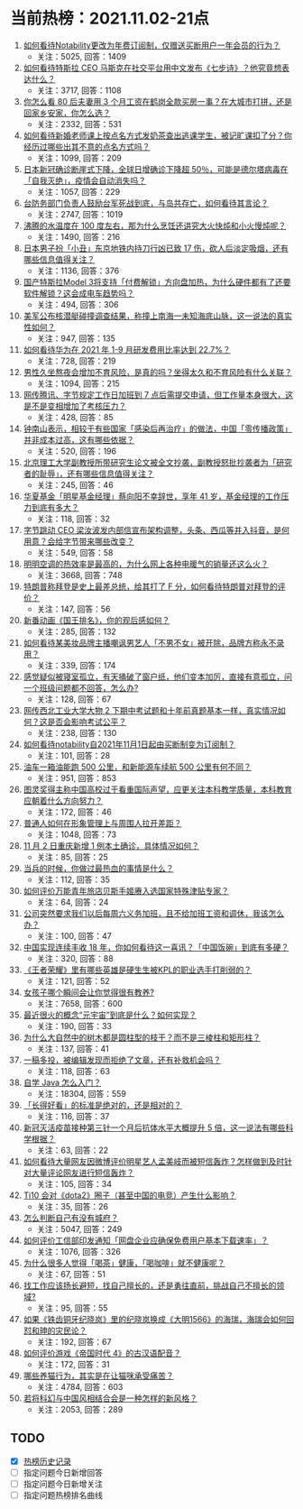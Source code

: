 # 当前热榜：2021.11.02-21点
1. [如何看待Notability更改为年费订阅制，仅赠送买断用户一年会员的行为？](https://www.zhihu.com/question/495995254)
    * 关注：5025, 回答：1409
2. [如何看待特斯拉 CEO 马斯克在社交平台用中文发布《七步诗》？他究竟想表达什么？](https://www.zhihu.com/question/496035622)
    * 关注：3717, 回答：1108
3. [你怎么看 80 后夫妻用 3 个月工资在鹤岗全款买房一事？在大城市打拼，还是回家乡安家，你怎么选？](https://www.zhihu.com/question/495898458)
    * 关注：2332, 回答：531
4. [如何看待新婚老师课上按点名方式发奶茶查出逃课学生，被记旷课扣了分？你经历过哪些出其不意的点名方式吗？](https://www.zhihu.com/question/495542634)
    * 关注：1099, 回答：209
5. [日本新冠确诊断崖式下降，全球日增确诊下降超 50％，可能是德尔塔病毒在「自我灭绝」，疫情会自动消失吗？](https://www.zhihu.com/question/496005316)
    * 关注：1057, 回答：229
6. [台防务部门负责人鼓励台军死战到底，与岛共存亡，如何看待其言论？](https://www.zhihu.com/question/495958255)
    * 关注：2747, 回答：1019
7. [沸腾的水温度在 100 度左右，那为什么烹饪还讲究大火快炖和小火慢炖呢？](https://www.zhihu.com/question/494475400)
    * 关注：1490, 回答：216
8. [日本男子扮「小丑」东京地铁内持刀行凶已致 17 伤，砍人后淡定吸烟，还有哪些信息值得关注？](https://www.zhihu.com/question/495825511)
    * 关注：1136, 回答：376
9. [国产特斯拉Model 3将支持「付费解锁」方向盘加热，为什么硬件都有了还要软件解锁？这会成电车趋势吗？](https://www.zhihu.com/question/495917389)
    * 关注：494, 回答：306
10. [美军公布核潜艇碰撞调查结果，称撞上南海一未知海底山脉，这一说法的真实性如何？](https://www.zhihu.com/question/496038272)
    * 关注：947, 回答：135
11. [如何看待华为在 2021 年 1-9 月研发费用比率达到 22.7%？](https://www.zhihu.com/question/495967256)
    * 关注：728, 回答：219
12. [男性久坐熬夜会增加不育风险，是真的吗？坐得太久和不育风险有什么关联？](https://www.zhihu.com/question/495236854)
    * 关注：1094, 回答：215
13. [网传腾讯、字节规定工作日加班到 7 点后需提交申请，但工作量本身很大，这是不是变相增加了考核压力？](https://www.zhihu.com/question/495848198)
    * 关注：428, 回答：85
14. [钟南山表示，相较于有些国家「感染后再治疗」的做法，中国「零传播政策」并非成本过高，这有哪些依据？](https://www.zhihu.com/question/496022132)
    * 关注：520, 回答：196
15. [北京理工大学副教授所带研究生论文被全文抄袭，副教授怒批抄袭者为「研究者的耻辱」，还有哪些信息值得关注？](https://www.zhihu.com/question/496065823)
    * 关注：245, 回答：46
16. [华夏基金「明星基金经理」蔡向阳不幸辞世，享年 41 岁，基金经理的工作压力到底有多大？](https://www.zhihu.com/question/496126049)
    * 关注：118, 回答：32
17. [字节跳动 CEO 梁汝波发内部信宣布架构调整，头条、西瓜等并入抖音，是何用意？会给字节带来哪些改变？](https://www.zhihu.com/question/496050807)
    * 关注：549, 回答：58
18. [明明空调的热效率是最高的，为什么网上各种电暖气的销量还这么火？](https://www.zhihu.com/question/437393382)
    * 关注：3668, 回答：748
19. [特朗普称拜登是史上最差总统，给其打了 F 分，如何看待特朗普对拜登的评价？](https://www.zhihu.com/question/495932154)
    * 关注：147, 回答：56
20. [新番动画《国王排名》，你的观后感如何？](https://www.zhihu.com/question/495330717)
    * 关注：285, 回答：132
21. [如何看待某美妆品牌主播嘲讽男艺人「不男不女」被开除，品牌方称永不录用？](https://www.zhihu.com/question/495903978)
    * 关注：339, 回答：174
22. [感觉疑似被寝室孤立，有天捅破了窗户纸，他们变本加厉，直接有意孤立，问一个班级问题都不回答，怎么办?](https://www.zhihu.com/question/492484924)
    * 关注：128, 回答：67
23. [网传西北工业大学大物 2 下期中考试题和十年前真题基本一样，真实情况如何？这是否会影响考试公平？](https://www.zhihu.com/question/495756229)
    * 关注：238, 回答：130
24. [如何看待notability自2021年11月1日起由买断制变为订阅制？](https://www.zhihu.com/question/495996143)
    * 关注：101, 回答：28
25. [油车一箱油能跑 500 公里，和新能源车续航 500 公里有何不同？](https://www.zhihu.com/question/426788629)
    * 关注：951, 回答：853
26. [图灵奖得主称中国高校过于看重国际声望，应更关注本科教学质量，本科教育应朝着什么方向努力？](https://www.zhihu.com/question/496025552)
    * 关注：172, 回答：46
27. [普通人如何在形象管理上与周围人拉开差距？](https://www.zhihu.com/question/494711257)
    * 关注：1048, 回答：73
28. [11 月 2 日重庆新增 1 例本土确诊，具体情况如何？](https://www.zhihu.com/question/496125104)
    * 关注：85, 回答：25
29. [当兵的时候，你做过最热血的事情是什么？](https://www.zhihu.com/question/475265371)
    * 关注：112, 回答：35
30. [如何评价万能青年旅店贝斯手姬赓入选国家特殊津贴专家？](https://www.zhihu.com/question/496052270)
    * 关注：64, 回答：24
31. [公司突然要求我们以后每周六义务加班，且不给加班工资和调休，我该怎么办？](https://www.zhihu.com/question/493992388)
    * 关注：100, 回答：47
32. [中国实现连续丰收 18 年，你如何看待这一喜讯？「中国饭碗」到底有多硬？](https://www.zhihu.com/question/496056671)
    * 关注：320, 回答：88
33. [《王者荣耀》里有哪些英雄是硬生生被KPL的职业选手打削弱的？](https://www.zhihu.com/question/492830760)
    * 关注：121, 回答：52
34. [女孩子哪个瞬间会让你觉得很有教养?](https://www.zhihu.com/question/364828906)
    * 关注：7658, 回答：600
35. [最近很火的概念“元宇宙”到底是什么？如何实现？](https://www.zhihu.com/question/493364990)
    * 关注：190, 回答：33
36. [为什么大自然中的树木都是圆柱型的枝干？而不是三棱柱和矩形柱？](https://www.zhihu.com/question/494542359)
    * 关注：137, 回答：41
37. [一稿多投，被编辑发现而拒绝了文章，还有补救机会吗？](https://www.zhihu.com/question/493323068)
    * 关注：118, 回答：63
38. [自学 Java 怎么入门？](https://www.zhihu.com/question/25255189)
    * 关注：18304, 回答：559
39. [「长得好看」的标准是绝对的，还是相对的？](https://www.zhihu.com/question/492315500)
    * 关注：116, 回答：37
40. [新冠灭活疫苗接种第三针一个月后抗体水平大概提升 5 倍，这一说法有哪些科学根据？](https://www.zhihu.com/question/495529983)
    * 关注：63, 回答：22
41. [如何看待大量网友因微博评价明星艺人孟美岐而被短信轰炸？怎样做到及时针对大量评论网友进行短信轰炸？](https://www.zhihu.com/question/495779778)
    * 关注：105, 回答：34
42. [Ti10 会对《dota2》圈子（甚至中国的电竞）产生什么影响？](https://www.zhihu.com/question/493247960)
    * 关注：35, 回答：26
43. [怎么判断自己有没有城府？](https://www.zhihu.com/question/275606514)
    * 关注：5047, 回答：249
44. [如何评价工信部印发通知「网盘企业应确保免费用户基本下载速率」？](https://www.zhihu.com/question/495957187)
    * 关注：1076, 回答：326
45. [为什么很多人觉得「喝茶」健康，「喝咖啡」就不健康呢？](https://www.zhihu.com/question/493905202)
    * 关注：67, 回答：51
46. [找工作应该扬长避短，找自己擅长的，还是勇往直前，挑战自己不擅长的领域?](https://www.zhihu.com/question/495080067)
    * 关注：95, 回答：55
47. [如果《铁齿铜牙纪晓岚》里的纪晓岚换成《大明1566》的海瑞，海瑞会如何回怼和珅的灾民论？](https://www.zhihu.com/question/494334666)
    * 关注：192, 回答：67
48. [如何评价游戏《帝国时代 4》的古汉语配音？](https://www.zhihu.com/question/477959796)
    * 关注：172, 回答：31
49. [哪些养猫行为，其实是在让猫咪承受痛苦？](https://www.zhihu.com/question/420597938)
    * 关注：4784, 回答：603
50. [若将科幻与中国风相结合会是一种怎样的新风格？](https://www.zhihu.com/question/312383856)
    * 关注：2053, 回答：289
## TODO
* [x] [热榜历史记录](hot_history/AllHot.md)
* [ ] 指定问题今日新增回答
* [ ] 指定问题今日新增关注
* [ ] 指定问题热榜排名曲线
